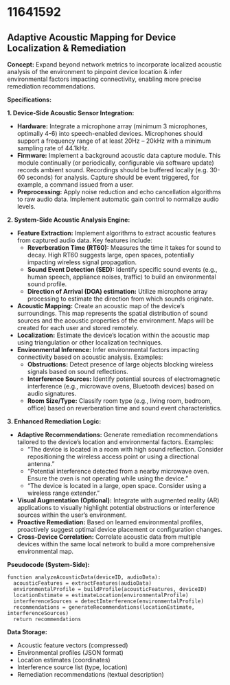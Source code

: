 # 11641592

## Adaptive Acoustic Mapping for Device Localization & Remediation

**Concept:** Expand beyond network metrics to incorporate localized acoustic analysis of the environment to pinpoint device location & infer environmental factors impacting connectivity, enabling more precise remediation recommendations.

**Specifications:**

**1. Device-Side Acoustic Sensor Integration:**

*   **Hardware:** Integrate a microphone array (minimum 3 microphones, optimally 4-6) into speech-enabled devices.  Microphones should support a frequency range of at least 20Hz – 20kHz with a minimum sampling rate of 44.1kHz.
*   **Firmware:** Implement a background acoustic data capture module. This module continually (or periodically, configurable via software update) records ambient sound. Recordings should be buffered locally (e.g. 30-60 seconds) for analysis.  Capture should be event triggered, for example, a command issued from a user.
*   **Preprocessing:** Apply noise reduction and echo cancellation algorithms to raw audio data. Implement automatic gain control to normalize audio levels.

**2. System-Side Acoustic Analysis Engine:**

*   **Feature Extraction:** Implement algorithms to extract acoustic features from captured audio data.  Key features include:
    *   **Reverberation Time (RT60):** Measures the time it takes for sound to decay.  High RT60 suggests large, open spaces, potentially impacting wireless signal propagation.
    *   **Sound Event Detection (SED):** Identify specific sound events (e.g., human speech, appliance noises, traffic) to build an environmental sound profile.
    *   **Direction of Arrival (DOA) estimation:** Utilize microphone array processing to estimate the direction from which sounds originate.
*   **Acoustic Mapping:** Create an acoustic map of the device’s surroundings. This map represents the spatial distribution of sound sources and the acoustic properties of the environment. Maps will be created for each user and stored remotely.
*   **Localization:** Estimate the device’s location within the acoustic map using triangulation or other localization techniques.
*   **Environmental Inference:**  Infer environmental factors impacting connectivity based on acoustic analysis. Examples:
    *   **Obstructions:** Detect presence of large objects blocking wireless signals based on sound reflections.
    *   **Interference Sources:** Identify potential sources of electromagnetic interference (e.g., microwave ovens, Bluetooth devices) based on audio signatures.
    *   **Room Size/Type:** Classify room type (e.g., living room, bedroom, office) based on reverberation time and sound event characteristics.

**3. Enhanced Remediation Logic:**

*   **Adaptive Recommendations:**  Generate remediation recommendations tailored to the device’s location and environmental factors. Examples:
    *   “The device is located in a room with high sound reflection. Consider repositioning the wireless access point or using a directional antenna.”
    *   “Potential interference detected from a nearby microwave oven. Ensure the oven is not operating while using the device.”
    *   “The device is located in a large, open space. Consider using a wireless range extender.”
*   **Visual Augmentation (Optional):**  Integrate with augmented reality (AR) applications to visually highlight potential obstructions or interference sources within the user’s environment.
*   **Proactive Remediation:**  Based on learned environmental profiles, proactively suggest optimal device placement or configuration changes.
*   **Cross-Device Correlation:** Correlate acoustic data from multiple devices within the same local network to build a more comprehensive environmental map.

**Pseudocode (System-Side):**

```
function analyzeAcousticData(deviceID, audioData):
  acousticFeatures = extractFeatures(audioData)
  environmentalProfile = buildProfile(acousticFeatures, deviceID)
  locationEstimate = estimateLocation(environmentalProfile)
  interferenceSources = detectInterference(environmentalProfile)
  recommendations = generateRecommendations(locationEstimate, interferenceSources)
  return recommendations
```

**Data Storage:**

*   Acoustic feature vectors (compressed)
*   Environmental profiles (JSON format)
*   Location estimates (coordinates)
*   Interference source list (type, location)
*   Remediation recommendations (textual description)